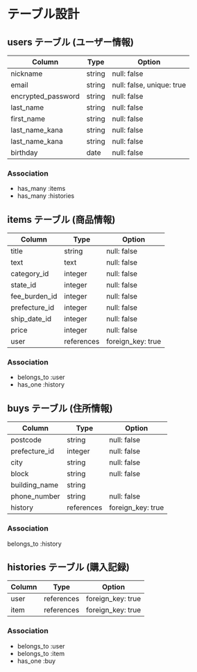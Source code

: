 # テーブル設計

## users テーブル (ユーザー情報)

|   Column              |   Type    |  Option                     |
|   ------------------  |  -------  |  -------------------------  |
|   nickname            |   string  |  null: false                |
|   email               |   string  |  null: false, unique: true  |
|   encrypted_password  |   string  |  null: false                |
|   last_name           |   string  |  null: false                |
|   first_name          |   string  |  null: false                |
|   last_name_kana      |   string  |  null: false                |
|   last_name_kana      |   string  |  null: false                |
|   birthday            |   date    |  null: false                |

### Association
- has_many :items
- has_many :histories



## items テーブル (商品情報)

|   Column         |   Type         |  Option             |
|   -------------  |   -----------  |  -----------------  |
|   title          |   string       |  null: false        |
|   text           |   text         |  null: false        |
|   category_id    |   integer      |  null: false        |
|   state_id       |   integer      |  null: false        |
|   fee_burden_id  |   integer      |  null: false        |
|   prefecture_id  |   integer      |  null: false        |
|   ship_date_id   |   integer      |  null: false        |
|   price          |   integer      |  null: false        |
|   user           |   references   |  foreign_key: true  |

### Association
- belongs_to :user
- has_one :history



## buys テーブル (住所情報)

|   Column           |  Type        |  Option             |
|  ----------------  |  ----------  |  -----------------  |
|   postcode         |  string      |  null: false        |
|   prefecture_id    |  integer     |  null: false        |
|   city             |  string      |  null: false        |
|   block            |  string      |  null: false        |
|   building_name    |  string      |                     |
|   phone_number     |  string      |  null: false        |
|   history          |  references  |  foreign_key: true  |

### Association
belongs_to :history


## histories テーブル (購入記録)

|   Column           |   Type       |  Option            |
|  ----------------  |  ----------  |  ----------------  | 
|   user             |  references  |  foreign_key: true |
|   item             |  references  |  foreign_key: true |

### Association
- belongs_to :user
- belongs_to :item
- has_one :buy
